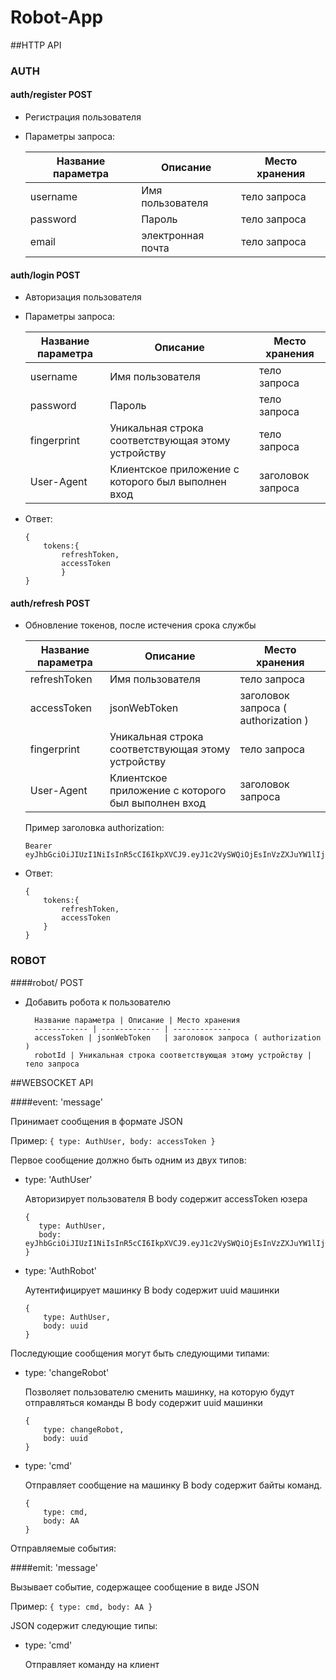 # Robot-App

##HTTP API


### AUTH
#### auth/register POST
        
* Регистрация пользователя
      
* Параметры запроса:      
        
    Название параметра | Описание | Место хранения
    ------------ | ------------- | -------------
    username | Имя пользователя | тело запроса
    password | Пароль | тело запроса
    email | электронная почта | тело запроса
        
#### auth/login POST
     
* Авторизация пользователя

* Параметры запроса:
     
    Название параметра | Описание | Место хранения
             ------------ | ------------- | -------------
             username | Имя пользователя | тело запроса
             password | Пароль | тело запроса
             fingerprint | Уникальная строка соответствующая этому устройству | тело запроса
             User-Agent | Клиентское приложение с которого был выполнен вход | заголовок запроса
             
* Ответ: 
     
    ``` 
    {
        tokens:{
            refreshToken,
            accessToken
            }
    }     
    ```
#### auth/refresh POST
    
* Обновление токенов, после истечения срока службы
   
    Название параметра | Описание | Место хранения
    ------------ | ------------- | -------------
    refreshToken | Имя пользователя | тело запроса
    accessToken | jsonWebToken   | заголовок запроса ( authorization ) 
    fingerprint | Уникальная строка соответствующая этому устройству | тело запроса
    User-Agent | Клиентское приложение с которого был выполнен вход | заголовок запроса
        
    Пример заголовка authorization: 
    ```
    Bearer eyJhbGciOiJIUzI1NiIsInR5cCI6IkpXVCJ9.eyJ1c2VySWQiOjEsInVzZXJuYW1lIjoicml0ZXZpIiwiZW1haWwiOiJyaXRldmlAZ21haWwuY29tIiwiaWF0IjoxNjA0MzU1NTA2LCJleHAiOjE2MDQzNTczMDZ9.5BkgyXFz70I5w1pGaRgd7B3ZcUS5HQVzxdH3IsBj0lw     
    ```  
        
* Ответ:
    ``` 
    {
        tokens:{
            refreshToken,
            accessToken
        }
    }     
    ```
     

### ROBOT
####robot/ POST
        
* Добавить робота к пользователю
        
        Название параметра | Описание | Место хранения
        ------------ | ------------- | -------------
        accessToken | jsonWebToken   | заголовок запроса ( authorization ) 
        robotId | Уникальная строка соответствующая этому устройству | тело запроса      
                
                
##WEBSOCKET API

####event: 'message'
    
Принимает сообщения в формате JSON
    
Пример:
    ```
        {
            type: AuthUser,
            body: accessToken
        }
    ```

Первое сообщение должно быть одним из двух типов:
    
* type: 'AuthUser'        
        
     Авторизирует пользователя
     В body содержит accessToken юзера
     ```
     {
        type: AuthUser,
        body: eyJhbGciOiJIUzI1NiIsInR5cCI6IkpXVCJ9.eyJ1c2VySWQiOjEsInVzZXJuYW1lIjoicml0ZXZpIiwiZW1haWwiOiJyaXRldmlAZ21haWwuY29tIiwiaWF0IjoxNjA0MzU1NTA2LCJleHAiOjE2MDQzNTczMDZ9.5BkgyXFz70I5w1pGaRgd7B3ZcUS5HQVzxdH3IsBj0lw
     }
     ```
* type: 'AuthRobot'
     
     Аутентифицирует машинку
     В body содержит uuid машинки
    
     ```
     {
         type: AuthUser,
         body: uuid
     }
     ```
  
Последующие сообщения могут быть следующими типами:

* type: 'changeRobot'
    
    Позволяет пользователю сменить машинку, на которую будут отправляться команды
    В body содержит uuid машинки
     ```
     {
         type: changeRobot,
         body: uuid
     }
     ```    
    
* type: 'cmd'
    
    Отправляет сообщение на машинку
    В body содержит байты команд.
    
     ```
     {
         type: cmd,
         body: AA
     }
     ```     
    
    
Отправляемые события:

####emit: 'message'
    
Вызывает событие, содержащее сообщение в виде JSON

Пример:
    ```
        {
            type: cmd,
            body: AA
        }
    ```

JSON содержит следующие типы:

* type: 'cmd'
    
    Отправляет команду на клиент